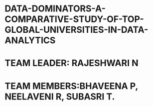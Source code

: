 # DATA-DOMINATORS-A-COMPARATIVE-STUDY-OF-TOP-GLOBAL-UNIVERSITIES-IN-DATA-ANALYTICS

# TEAM LEADER: RAJESHWARI N

# TEAM MEMBERS:BHAVEENA P, NEELAVENI R, SUBASRI T.
